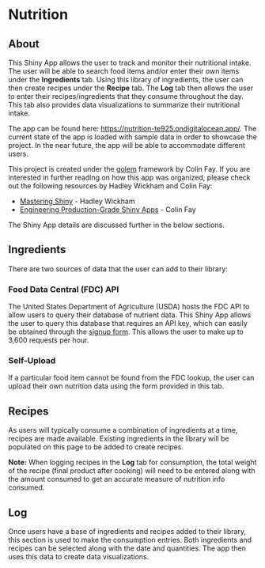 
<!-- README.md is generated from README.Rmd. Please edit that file -->

# Nutrition

<!-- badges: start -->
<!-- badges: end -->

## About

This Shiny App allows the user to track and monitor their nutritional
intake. The user will be able to search food items and/or enter their
own items under the **Ingredients** tab. Using this library of
ingredients, the user can then create recipes under the **Recipe** tab.
The **Log** tab then allows the user to enter their recipes/ingredients
that they consume throughout the day. This tab also provides data
visualizations to summarize their nutritional intake.

The app can be found here:
<https://nutrition-te925.ondigitalocean.app/>. The current state of the
app is loaded with sample data in order to showcase the project. In the
near future, the app will be able to accommodate different users.

This project is created under the
[golem](https://github.com/ThinkR-open/golem) framework by Colin Fay. If
you are interested in further reading on how this app was organized,
please check out the following resources by Hadley Wickham and Colin
Fay:

-   [Mastering Shiny](https://mastering-shiny.org/index.html) - Hadley
    Wickham  
-   [Engineering Production-Grade Shiny
    Apps](https://engineering-shiny.org/index.html) - Colin Fay

The Shiny App details are discussed further in the below sections.

## Ingredients

There are two sources of data that the user can add to their library:

### Food Data Central (FDC) API

The United States Department of Agriculture (USDA) hosts the FDC API to
allow users to query their database of nutrient data. This Shiny App
allows the user to query this database that requires an API key, which
can easily be obtained through the [signup
form](https://fdc.nal.usda.gov/api-key-signup.html). This allows the
user to make up to 3,600 requests per hour.

### Self-Upload

If a particular food item cannot be found from the FDC lookup, the user
can upload their own nutrition data using the form provided in this tab.

## Recipes

As users will typically consume a combination of ingredients at a time,
recipes are made available. Existing ingredients in the library will be
populated on this page to be added to create recipes.

**Note:** When logging recipes in the **Log** tab for consumption, the
total weight of the recipe (final product after cooking) will need to be
entered along with the amount consumed to get an accurate measure of
nutrition info consumed.

## Log

Once users have a base of ingredients and recipes added to their
library, this section is used to make the consumption entries. Both
ingredients and recipes can be selected along with the date and
quantities. The app then uses this data to create data visualizations.
